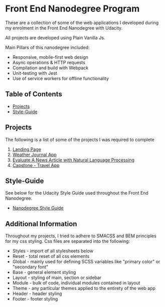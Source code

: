 # Front End Nanodegree Program

These are a collection of some of the web applications I developed during my enrolment in the Front End Nanodegree with Udacity.

All projects are developed using Plain Vanilla Js.

Main Pillars of this nanodegree included:

- Responsive, mobile-first web design
- Async operations & HTTP requests
- Compilation and build with Webpack
- Unit-testing with Jest
- Use of service workers for offline functionality

## Table of Contents

- [Projects](#projects)
- [Style-Guide](#style-guide)

## Projects

The following is a list of some of the projects I was required to complete

1. [Landing Page](https://github.com/Tino952/udacity-fend-projects/tree/master/projects/landing-page)
2. [Weather Journal App](https://github.com/Tino952/udacity-fend-projects/tree/master/projects/weather-journal-app)
3. [Evaluate A News Article with Natural Language Processing](https://github.com/Tino952/udacity-fend-projects/tree/master/projects/evaluate-news-nlp)
4. [Capstone - Travel App](https://github.com/Tino952/udacity-fend-projects/tree/master/projects/travel-app)

## Style-Guide

See below for the Udacity Style Guide used throughout the Front End Nanodegree.

- [Nanodegree Style Guide](http://udacity.github.io/frontend-nanodegree-styleguide/)

## Additional Information

Throughout my projects, I tried to adhere to SMACSS and BEM principles for my css styling. Css files are separated into the following:

- Styles - import of all stylesheets below
- Reset - total reset of all css elements
- Global - mainly used for defining SCSS variables like "primary color" or "secondary font"
- Base - general element styling
- Layout - styling of main, section or sidebar
- Module - bulk of code, individual modules contained in layout
- Theme - any particular themes applied to the entirety of the web app
- Header - header styling
- Footer - footer styling
